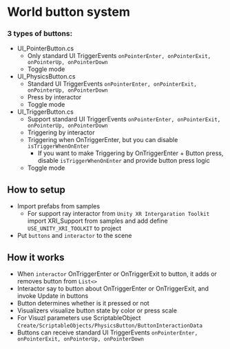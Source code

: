 # World button system

### 3 types of buttons:
- UI_PointerButton.cs
  - Only standard UI TriggerEvents `onPointerEnter, onPointerExit, onPointerUp, onPointerDown`
  - Toggle mode
- UI_PhysicsButton.cs
  - Standard UI TriggerEvents `onPointerEnter, onPointerExit, onPointerUp, onPointerDown`
  - Press by interactor
  - Toggle mode
- UI_TriggerButton.cs
  - Support standard UI TriggerEvents `onPointerEnter, onPointerExit, onPointerUp, onPointerDown`
  - Triggering by interactor
  - Triggering when OnTriggerEnter, but you can disable `isTriggerWhenOnEnter`
    - If you want to make Triggering by OnTriggerEnter + Button press, disable `isTriggerWhenOnEnter` and provide button press logic
  - Toggle mode

## How to setup
- Import prefabs from samples
  - For support ray interactor from `Unity XR Intergaration Toolkit` import XRI_Support from samples and add define `USE_UNITY_XRI_TOOLKIT` to project
- Put `buttons` and `interactor` to the scene

## How it works
- When `interactor` OnTriggerEnter or OnTriggerExit to button, it adds or removes button from `List<>`
- Interactor say to button about OnTriggerEnter or OnTriggerExit, and invoke Update in buttons
- Button determines whether is it pressed or not
- Visualizers visualize button state by color or press scale
- For Visuzl parameters use ScriptableObject `Create/ScriptableObjects/PhysicsButton/ButtonInteractionData`
- Buttons can receive standard UI TriggerEvents `onPointerEnter, onPointerExit, onPointerUp, onPointerDown`
